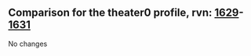 ## Comparison for the theater0 profile, rvn: [1629](https://github.com/PRO100KatYT/FortniteProfileRevisions/tree/main/profiles/theater0/1629%20theater0.json)-[1631](https://github.com/PRO100KatYT/FortniteProfileRevisions/tree/main/profiles/theater0/1631%20theater0.json)

No changes
